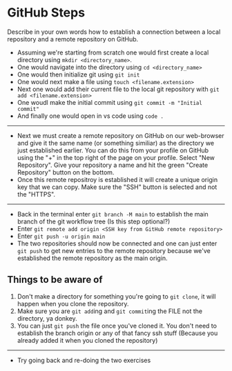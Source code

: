 # GitHub Steps

Describe in your own words how to establish a connection between a local repository and a remote repository on GitHub.

- Assuming we're starting from scratch one would first create a local directory using `mkdir <directory_name>`.
- One would navigate into the directory using `cd <directory_name>` 
- One would then initialize git using `git init`
- One would next make a file using `touch <filename.extension>`
- Next one would add their current file to the local git repository with `git add <filename.extension>` 
- One woudl make the initial commit using `git commit -m "Initial commit"`
- And finally one would open in vs code using `code .`
---
- Next we must create a remote repository on GitHub on our web-browser and give it the same name (or something similiar) as the directory we just established earlier. You can do this from your profile on GitHub using the "+" in the top right of the page on your profile. Select "New Repository". Give your repository a name and hit the green "Create Repository" button on the bottom. 
- Once this remote repositroy is established it will create a unique origin key that we can copy. Make sure the "SSH" button is selected and not the "HTTPS". 
---
- Back in the terminal enter `git branch -M main` to establish the main branch of the git workflow tree (Is this step optional?)
- Enter `git remote add origin <SSH key from GitHub remote repository>`
- Enter `git push -u origin main`
- The two repositories should now be connected and one can just enter `git push` to get new entries to the remote repository because we've established the remote repository as the main origin. 


## Things to be aware of

1. Don't make a directory for something you're going to `git clone`, it will happen when you clone the repository.
2. Make sure you are `git add`ing and `git commit`ing the FILE not the directory, ya donkey. 
3. You can just `git push` the file once you've cloned it. You don't need to establish the branch origin or any of that fancy ssh stuff (Because you already added it when you cloned the repository)
---


- Try going back and re-doing the two exercises